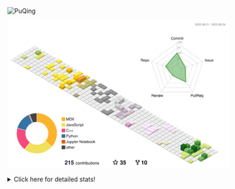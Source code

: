![PuQing](https://user-images.githubusercontent.com/27223114/171565019-9a56fae6-b08b-421f-99db-7e830da42371.png)

![](./profile-3d-contrib/profile-season-animate.svg)

<details>
<summary>Click here for detailed stats!</summary>

<!--START_SECTION:waka-->
![Lines of code](https://img.shields.io/badge/From%20Hello%20World%20I%27ve%20Written-774.9%20thousand%20lines%20of%20code-blue)

**🐱 My GitHub Data** 

> 📦 255.0 kB Used in GitHub's Storage 
 > 
> 🏆 157 Contributions in the Year 2023
 > 
> 🚫 Not Opted to Hire
 > 
> 📜 30 Public Repositories 
 > 
> 🔑 27 Private Repositories 
 > 
**I'm an Early 🐤** 

```text
🌞 Morning                348 commits         ███░░░░░░░░░░░░░░░░░░░░░░   13.19 % 
🌆 Daytime                1276 commits        ████████████░░░░░░░░░░░░░   48.37 % 
🌃 Evening                250 commits         ██░░░░░░░░░░░░░░░░░░░░░░░   09.48 % 
🌙 Night                  764 commits         ███████░░░░░░░░░░░░░░░░░░   28.96 % 
```


📊 **This Week I Spent My Time On** 

```text
💬 Programming Languages: 
Markdown                 6 hrs 59 mins       ████████████████░░░░░░░░░   65.70 % 
JavaScript               1 hr 6 mins         ███░░░░░░░░░░░░░░░░░░░░░░   10.40 % 
Python                   55 mins             ██░░░░░░░░░░░░░░░░░░░░░░░   08.63 % 
ActionScript 3           30 mins             █░░░░░░░░░░░░░░░░░░░░░░░░   04.75 % 
CSS                      27 mins             █░░░░░░░░░░░░░░░░░░░░░░░░   04.33 % 

🔥 Editors: 
Obsidian                 6 hrs 55 mins       ████████████████░░░░░░░░░   65.07 % 
VS Code                  3 hrs 42 mins       █████████░░░░░░░░░░░░░░░░   34.93 % 

💻 Operating System: 
Windows                  10 hrs 38 mins      █████████████████████████   100.00 % 
```


<!--END_SECTION:waka-->
</details>

